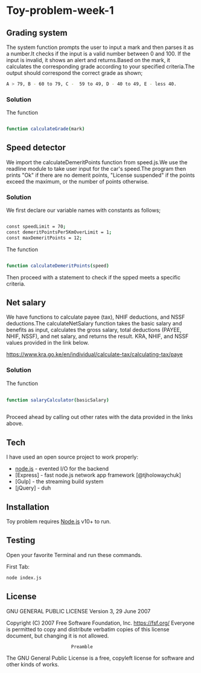 # Toy-problem-week-1
## Grading system

The system function prompts the user to input a mark and then parses it as a number.It checks if the input is a valid number between 0 and 100. If the input is invalid, it shows an alert and returns.Based on the mark, it calculates the corresponding grade according to your specified criteria.The output should correspond the correct grade as shown;
   ```sh
 A > 79, B - 60 to 79, C -  59 to 49, D - 40 to 49, E - less 40.
 
```
### Solution
The function
 ```sh
 
function calculateGrade(mark)
 
```


## Speed detector

We import the calculateDemeritPoints function from speed.js.We use the readline module to take user input for the car's speed.The program then prints "Ok" if there are no demerit points, "License suspended" if the points exceed the maximum, or the number of points otherwise.

### Solution
We first declare our variable names with constants as follows;
 ```sh
 
const speedLimit = 70;
const demeritPointsPer5KmOverLimit = 1;
const maxDemeritPoints = 12;
 
```

The function
 ```sh
 
function calculateDemeritPoints(speed)
 
```
Then proceed with a statement to check if the spped meets a specific criteria.

## Net salary
We have functions to calculate payee (tax), NHIF deductions, and NSSF deductions.The calculateNetSalary function takes the basic salary and benefits as input, calculates the gross salary, total deductions (PAYEE, NHIF, NSSF), and net salary, and returns the result. 
KRA, NHIF, and NSSF values provided in the link below.

https://www.kra.go.ke/en/individual/calculate-tax/calculating-tax/paye


### Solution
The function
```sh
 
function salaryCalculator(basicSalary)
 
```
Proceed ahead by calling out other rates with the data provided in the links above.

## Tech

I have used an open source project to work properly:

- [node.js] - evented I/O for the backend
- [Express] - fast node.js network app framework [@tjholowaychuk]
- [Gulp] - the streaming build system
- [jQuery] - duh


## Installation

Toy problem requires [Node.js](https://nodejs.org/) v10+ to run.


## Testing

Open your favorite Terminal and run these commands.

First Tab:

```sh
node index.js
```

## License
 GNU GENERAL PUBLIC LICENSE
                       Version 3, 29 June 2007

 Copyright (C) 2007 Free Software Foundation, Inc. <https://fsf.org/>
 Everyone is permitted to copy and distribute verbatim copies
 of this license document, but changing it is not allowed.

                            Preamble

  The GNU General Public License is a free, copyleft license for
software and other kinds of works.


   [git-repo-url]: < https://github.com/maryshekinah/Toy-problem-week-1>
   [node.js]: <http://nodejs.org>
  

  

